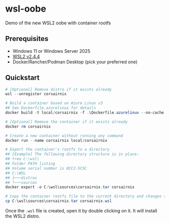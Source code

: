 # wsl-oobe
 
Demo of the new WSL2 oobe with container rootfs

## Prerequisites

- Windows 11 or Windows Server 2025
- [WSL2 v2.4.4](https://github.com/microsoft/WSL/releases/tag/2.4.4)
- Docker/Rancher/Podman Desktop (pick your preferred one)

## Quickstart

```powershell
# [Optional] Remove distro if it exists already
wsl --unregister corsairnix

# Build a container based on Azure Linux v3
## See Dockerfile.azurelinux for details
docker build -t local/corsairnix -f .\Dockerfile.azurelinux --no-cache .

# [Optional] Remove the container if it exists already
docker rm corsairnix

# Create a new container without running any command
docker run --name corsairnix local/corsairnix

# Export the container's rootfs to a directory
## [Example] The following directory structure is in place:
## tree C:\wsl\
## Folder PATH listing
## Volume serial number is 0CC2-5C5C
## C:\WSL
## ├───distros
## └───sources
docker export -o C:\wsl\sources\corsairnix.tar corsairnix

# Copy the container rootfs file to the current directory and changes the extension to `.wsl`
cp C:\wsl\sources\corsairnix.tar corsairnix.wsl
```

Once the `.wsl` file is created, open it by double clicking on it. It will install the WSL2 distro.
